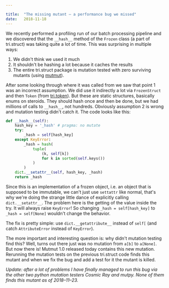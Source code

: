 ```yaml
---

title:	"The missing mutant — a performance bug we missed"
date:	2018-11-18
---
```


We recently performed a profiling run of our batch processing pipeline and we discovered that the `__hash__` method of the `Frozen` class (a part of tri.struct) was taking quite a lot of time. This was surprising in multiple ways:

1. We didn't think we used it much
2. It shouldn't be hashing a lot because it caches the results
3. The entire tri.struct package is mutation tested with zero surviving mutants (using [mutmut](https://github.com/boxed/mutmut/)).

After some looking through where it was called from we saw that point 1 was an incorrect assumption. We did use it indirectly a lot via `FrozenStruct` and then `Token` (from [tri.token](https://github.com/trioptima/tri.token)). But these are static structures, basically enums on steroids. They should hash once and then be done, but we had millions of calls to `__hash__`, not hundreds. Obviously assumption 2 is wrong and mutation testing didn't catch it. The code looks like this:

```python
def __hash__(self):  
    hash_key = '_hash' # pragma: no mutate  
    try:  
        _hash = self[hash_key]  
    except KeyError:  
        _hash = hash(  
            tuple(
                (k, self[k])   
                for k in sorted(self.keys())
            )
        )  
    dict.__setattr__(self, hash_key, _hash)  
    return _hash
```

Since this is an implementation of a frozen object, i.e. an object that is supposed to be immutable, we can't just use `settattr` like normal, that's why we're doing the strange little dance of explicitly calling `dict.__setattr__`. The problem here is the getting of the value inside the try. It will always raise `KeyError`! So changing `_hash = self[hash_key]` to `_hash = self[None]` wouldn't change the behavior.

The fix is pretty simple: use `dict.__getattribute__` instead of `self[` (and catch `AttributeError` instead of `KeyError`).

The more important and interesting question is: why didn't mutation testing find this? Well, turns out there just was no mutation from `a[b]` to `a[None]`. But now there is! Mutmut 1.0 released today contains this new mutation. Rerunning the mutation tests on the previous tri.struct code finds this mutant and when we fix the bug and add a test for it the mutant is killed.

*Update: after a lot of problems I have finally managed to run this bug via the other two python mutation testers Cosmic Ray and mutpy. None of them finds this mutant as of 2018–11–23.*

